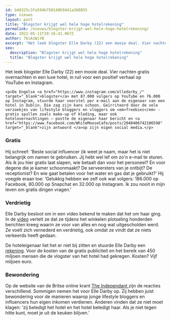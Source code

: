 ```yaml
---
id: b40325c3fa594b758140b5841a368055
type: nieuws
layout: post
title: "Blogster krijgt wel hele hoge hotelrekening"
permalink: /nieuws/blogster-krijgt-wel-hele-hoge-hotelrekening/
date: 2022-05-11T19:16:41.067Z
author: 7biA1WiYB
excerpt: "Het leek blogster Elle Darby (22) een mooie deal. Vier nachten gratis overnachten in een luxe hotel, in ruil voor een positief verhaal op YouTube en Instagram.  "
seo:
  description: "Blogster krijgt wel hele hoge hotelrekening"
  title: "Blogster krijgt wel hele hoge hotelrekening"
---
```

Het leek blogster Elle Darby (22) een mooie deal. Vier nachten gratis overnachten in een luxe hotel, in ruil voor een positief verhaal op YouTube en Instagram.  

    <p>De Engelse <a href="https://www.instagram.com/elledarby_/" target="_blank">blogster</a> met 87.000 volgers op YouTube en 76.000 op Instagram, stuurde haar voorstel per e-mail aan de eigenaar van een hotel in Dublin. Die zag zijn kans schoon. Geïrriteerd door de vele verzoekjes van lifestyle bloggers en vloggers om <em>freebies</em> - gratis spullen zoals make-up of kleding, maar ook hotelovernachtingen – postte de eigenaar haar bericht en <a href="https://www.facebook.com/WhiteMooseCafe/posts/2048406742106598" target="_blank">zijn antwoord </a>op zijn eigen social media.</p>
<h3>Gratis</h3>
<p>Hij schreef: 'Beste social influencer (ik weet je naam, maar het is niet belangrijk om namen te gebruiken. Jij hebt wel lef om zo'n e-mail te sturen. Als ik jou hier gratis laat slapen, wie betaalt dan voor het personeel? En voor degene die je kamer schoonmaakt? De serveersters van je ontbijt? De receptionist? En wie gaat betalen voor het water en gas dat je gebruikt?’ Hij voegde eraan toe: ‘Gelukkig hebben we zelf ook wat volgers: 186.000 op Facebook, 80.000 op Snapchat en 32.000 op Instagram. Ik zou nooit in mijn leven om gratis dingen vragen.’</p>
<h3>Verdrietig</h3>
<p>Elle Darby besloot om in een video bekend te maken dat het om haar ging. In de <a href="https://www.youtube.com/watch?_sp=57aabba9-1546-496f-8ac8-ffe350fe8b25.1516711775714&amp;v=g8zElbN2_hg" target="_blank">video</a> vertelt ze dat ze tijdens het winkelen plotseling honderden berichten kreeg waarin ze voor van alles en nog wat uitgescholden werd. Ze voelt zich vernederd en verdrietig, ook omdat ze vindt dat ze niets verkeerds heeft gedaan.</p>
<p>De hoteleigenaar liet het er niet bij zitten en stuurde Elle Darby een <a href="https://twitter.com/whitemoosecafe?ref_src=twsrc%5Etfw&amp;ref_url=https%3A%2F%2Fwww.metronieuws.nl%2Fnieuws%2Fbuitenland%2F2018%2F01%2Fvlogster-krijgt-rekening-van-5-miljoen-van-hotel" target="_blank">rekening</a>. Voor de kosten van de gratis publiciteit en het bereik van 450 miljoen mensen die de vlogster van het hotel had gekregen. Kosten? Vijf miljoen euro.</p>
<h3>Bewondering</h3>
<p>Op de website van de Britse online krant <a href="http://www.independent.co.uk/voices/elle-darby-blogger-dublin-hotel-collaboration-pr-trolling-bullying-snobbery-a8172181.html" target="_blank">The Independant </a>zijn de reacties verschillend. Sommigen nemen het voor Elle Darby op. Zij hebben juist bewondering voor de manieren waarop jonge lifestyle bloggers en influencers hun eigen inkomen verdienen. Anderen vinden dat ze niet moet klagen: 'zij beledigt het hotel en het hotel beledigt haar. Als je niet tegen hitte kunt, moet je uit de keuken blijven.’</p>  
